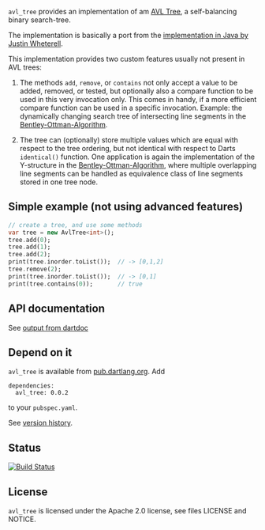 `avl_tree` provides  an implementation of am [AVL Tree](http://en.wikipedia.org/wiki/AVL_tree),
a self-balancing binary search-tree.
 
The implementation is basically a port from the [implementation in Java
by Justin Wheterell](https://code.google.com/p/java-algorithms-implementation/).
 
This implementation provides two custom features usually not present in
AVL trees:
 
1. The methods `add`, `remove`, or `contains` not only accept a value to be
   added, removed, or tested,
   but optionally also a compare function to be used in this very invocation only.
   This comes in handy, if a more efficient compare function can be
   used in a specific invocation. Example: the dynamically changing search
   tree of intersecting line segments in the
   [Bentley-Ottman-Algorithm](http://en.wikipedia.org/wiki/Bentley%E2%80%93Ottmann_algorithm).
 
2. The tree can (optionally) store multiple values which are equal with respect
   to the tree ordering, but not identical with respect to Darts `identical()`
   function. One application is again the implementation of the Y-structure
   in the [Bentley-Ottman-Algorithm](http://en.wikipedia.org/wiki/Bentley%E2%80%93Ottmann_algorithm),
   where multiple overlapping line segments can be handled as equivalence
   class of line segments stored in one tree node.
 
## Simple example (not using advanced features)
```dart
// create a tree, and use some methods
var tree = new AvlTree<int>();
tree.add(0);
tree.add(1);
tree.add(2);
print(tree.inorder.toList());  // -> [0,1,2]
tree.remove(2);
print(tree.inorder.toList());  // -> [0,1]
print(tree.contains(0));       // true
```

## API documentation
See [output from dartdoc](http://gubaer.github.io/dart-avl-tree/doc/index.html)

## Depend on it
`avl_tree` is available from [pub.dartlang.org](http://pub.dartlang.org). Add 

```
dependencies:
  avl_tree: 0.0.2
```
to your `pubspec.yaml`.

See [version history](http://pub.dartlang.org/packages/avl_tree).

## Status

[![Build Status](https://drone.io/github.com/Gubaer/dart-avl-tree/status.png)](https://drone.io/github.com/Gubaer/dart-avl-tree/latest)

## License 
`avl_tree` is licensed under the Apache 2.0 license, see files LICENSE and NOTICE.

	